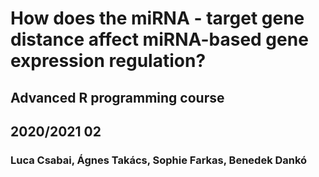 # How does the miRNA - target gene distance affect miRNA-based gene expression regulation?

## Advanced R programming course
## 2020/2021 02

### Luca Csabai, Ágnes Takács, Sophie Farkas, Benedek Dankó
